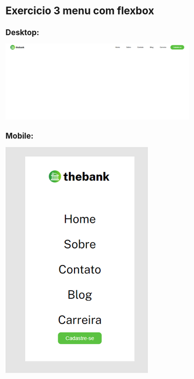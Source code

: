 # Exercicio 3 menu com flexbox

## Desktop:
<img src="./src/assets/design/desktop.PNG">

## Mobile:
<img src="./src/assets/design/mobile.PNG">